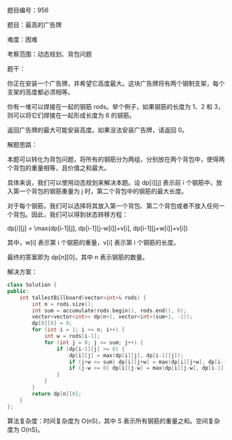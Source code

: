 题目编号：956

题目：最高的广告牌

难度：困难

考察范围：动态规划、背包问题

题干：

你正在安装一个广告牌，并希望它高度最大。这块广告牌将有两个钢制支架，每个支架的高度都必须相等。

你有一堆可以焊接在一起的钢筋 rods。举个例子，如果钢筋的长度为 1、2 和 3，则可以将它们焊接在一起形成长度为 6 的钢筋。

返回广告牌的最大可能安装高度。如果没法安装广告牌，请返回 0。

解题思路：

本题可以转化为背包问题，将所有的钢筋分为两组，分别放在两个背包中，使得两个背包的重量相等，且价值之和最大。

具体来说，我们可以使用动态规划来解决本题。设 dp[i][j] 表示前 i 个钢筋中，放入第一个背包的钢筋重量为 j 时，第二个背包中的钢筋的最大长度。

对于每个钢筋，我们可以选择将其放入第一个背包、第二个背包或者不放入任何一个背包。因此，我们可以得到状态转移方程：


dp[i][j] = \max(dp[i-1][j], dp[i-1][j-w[i]]+v[i], dp[i-1][j+w[i]]+v[i])


其中，w[i] 表示第 i 个钢筋的重量，v[i] 表示第 i 个钢筋的长度。

最终的答案即为 dp[n][0]，其中 n 表示钢筋的数量。

解决方案：

```cpp
class Solution {
public:
    int tallestBillboard(vector<int>& rods) {
        int n = rods.size();
        int sum = accumulate(rods.begin(), rods.end(), 0);
        vector<vector<int>> dp(n+1, vector<int>(sum+1, -1));
        dp[0][0] = 0;
        for (int i = 1; i <= n; i++) {
            int w = rods[i-1];
            for (int j = 0; j <= sum; j++) {
                if (dp[i-1][j] >= 0) {
                    dp[i][j] = max(dp[i][j], dp[i-1][j]);
                    if (j+w <= sum) dp[i][j+w] = max(dp[i][j+w], dp[i-1][j]+w);
                    if (j-w >= 0) dp[i][j-w] = max(dp[i][j-w], dp[i-1][j]+w);
                }
            }
        }
        return dp[n][0];
    }
};
```

算法复杂度：时间复杂度为 O(nS)，其中 S 表示所有钢筋的重量之和。空间复杂度为 O(nS)。